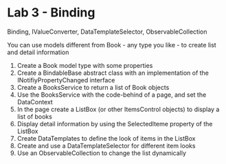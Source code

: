 # Lab 3 - Binding

Binding, IValueConverter, DataTemplateSelector, ObservableCollection

You can use models different from Book - any type you like - to create list and detail information

1. Create a Book model type with some properties
2. Create a BindableBase abstract class with an implementation of the INotifiyPropertyChanged interface
3. Create a BooksService to return a list of Book objects
4. Use the BooksService with the code-behind of a page, and set the DataContext
5. In the page create a ListBox (or other ItemsControl objects) to display a list of books
6. Display detail information by using the SelectedIteme property of the ListBox
7. Create DataTemplates to define the look of items in the ListBox
8. Create and use a DataTemplateSelector for different item looks
9. Use an ObservableCollection to change the list dynamically
